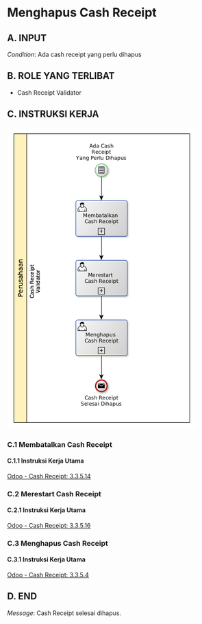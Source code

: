 # Menghapus Cash Receipt

## <a name="input">A. INPUT</a>

*Condition*: Ada cash receipt yang perlu dihapus

## <a name="role">B. ROLE YANG TERLIBAT</a>

* Cash Receipt Validator

## <a name="instruksi">C. INSTRUKSI KERJA</a>

![](../img/prosedur-kerja/menghapus-cash-receipt.png)

### C.1 Membatalkan Cash Receipt

#### C.1.1 Instruksi Kerja Utama

[Odoo - Cash Receipt: 3.3.5.14](../transaksi/cash-receipt/batal.md)

### C.2 Merestart Cash Receipt

#### C.2.1 Instruksi Kerja Utama

[Odoo - Cash Receipt: 3.3.5.16](../transaksi/cash-receipt/restart.md)

### C.3 Menghapus Cash Receipt

#### C.3.1 Instruksi Kerja Utama

[Odoo - Cash Receipt: 3.3.5.4](../transaksi/cash-receipt/menghapus.md)

## <a name="input">D. END</a>

*Message*: Cash Receipt selesai dihapus.
